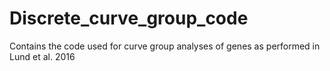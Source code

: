 # Discrete_curve_group_code
Contains the code used for curve group analyses of genes as performed in Lund et al. 2016
